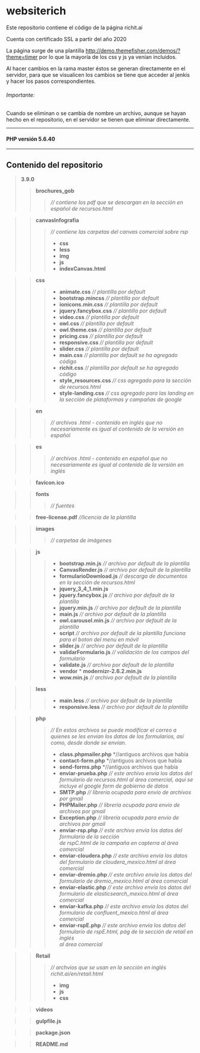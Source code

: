 # websiterich
Este repositorio contiene el código de la página richit.ai

Cuenta con certificado SSL a partir del año 2020

La página surge de una plantilla http://demo.themefisher.com/demos/?theme=timer
por lo que la mayoría de los css y js ya venían incluidos.

Al hacer cambios en la rama master éstos se generan directamente en el servidor, para que se visualicen los cambios se tiene que acceder al jenkis y hacer los pasos correspondientes.

###### Importante:
Cuando se eliminan o se cambia de nombre un archivo, aunque se hayan hecho en el repositorio, en el servidor se tienen que eliminar directamente.

---
#### __PHP__ versión 5.6.40
---
## Contenido del repositorio

> __3.9.0__
>> __brochures_gob__
>>> *// contiene los pdf que se descargan en la sección en español de recursos.html*

>> __canvasInfografia__
>>> *// contiene las carpetas del canvas comercial sobre rsp*
>>> * __css__
>>> * __less__
>>> * __img__
>>> * __js__
>>> * __indexCanvas.html__

>> __css__
>>> * __animate.css__                      *// plantilla por default* 
>>> * __bootstrap.mincss__                 *// plantilla por default*
>>> * __ionicons.min.css__		   *// plantilla por default*
>>> * __jquery.fancybox.css__              *// plantilla por default*
>>> * __video.css__		           *// plantilla por default*
>>> * __owl.css__		           *// plantilla por default*
>>> * __owl.theme.css__                    *// plantilla por default*
>>> * __pricing.css__                      *// plantilla por default*
>>> * __responsive.css__                   *// plantilla por default*
>>> * __slider.css__   		           *// plantilla por default*
>>> * __main.css__	                   *// plantilla por default se ha agregado código*
>>> * __richit.css__	                   *// plantilla por default se ha agregado código*
>>> * __style_resources.css__              *// css agregado para la sección de recursos.html*
>>> * __style-landing.css__	           *// css agregado para las landing en la sección de plataformas y campañas de google*

>> __en__
>>> *// archivos .html - contenido en inglés que no necesariamente es igual al contenido de la versión en español*

>> __es__
>>> *// archivos .html - contenido en español que no necesariamente es igual al contenido de la versión en inglés*

>> __favicon.ico__

>> __fonts__
>>> *// fuentes*

>> __free-license.pdf__   *//licencia de la plantilla*

>> __images__
>>> *// carpetaa de imágenes*

>> __js__
>>> * __bootstrap.min.js__ *// archivo por default de la plantilla*
>>> * __CanvasRender.js__ *// archivo por default de la plantilla*
>>> * __formularioDownload.js__ *// descarga de documentos en la sección de recursos.html*
>>> * __jquery_3_4_1.min.js__ 
>>> * __jquery.fancybox.js__ *// archivo por default de la plantilla*
>>> * __jquery.min.js__ *// archivo por default de la plantilla*
>>> * __main.js__ *// archivo por default de la plantilla*
>>> * __owl.carousel.min.js__ *// archivo por default de la plantilla*
>>> * __script__ *// archivo por default de la plantilla funciona para el boton del menu en móvil*
>>> * __slider.js__ *// archivo por default de la plantilla*
>>> * __validarFormulario.js__ *// validación de los campos del formulario*
>>> * __validate.js__ *// archivo por default de la plantilla*
>>> * __vendor__ * __modernizr-2.6.2.min.js__
>>> * __wow.min.js__ *// archivo por default de la plantilla*

>> __less__
>>> * __main.less__ *// archivo por default de la plantilla*
>>> * __responsive.less__ *// archivo por default de la plantilla*

>> __php__ 
>>> *// En estos archivos se puede modificar el correo a quienes se les 
     envían los datos de los formularios, así como, desde donde se envían.*
>>> * __class.phpmailer.php__   *//antiguos archivos que había
>>> * __contact-form.php__ *//antiguos archivos que había
>>> * __send-forms.php__ *//antiguos archivos que había
>>> * __enviar-prueba.php__  *// este archivo envía los datos del formulario de recursos.html al área comercial, aqui se incluye el google                               form de gobierno  de datos*
>>> * __SMTP.php__  *// librería ocupada para envio de archivos por gmail*
>>> * __PHPMailer.php__  *// librería ocupada para envio de archivos por gmail*
>>> * __Exception.php__  *// librería ocupada para envio de archivos por gmail*
>>> * __enviar-rsp.php__  *// este archivo envía los datos del formulario de la sección     
  			de rspC.html de la campaña en capterra al área comercial*
>>> * __enviar-cloudera.php__  *// este archivo envía los datos del formulario de
                                          cloudera_mexico.html al área comercial*
>>> * __enviar-dremio.php__  *// este archivo envía los datos del formulario de 
			       dremio_mexico.html al área comercial*
>>> * __enviar-elastic.php__  *// este archivo envía los datos del formulario de 
					      elasticsearch_mexico.html al área comercial*
>>> * __enviar-kafka.php__  *// este archivo envía los datos del formulario de 
					      confluent_mexico.html al área comercial*
>>> * __enviar-rspE.php__  *// este archivo envía los datos del formulario de rspE.html, pág de la sección de retail en inglés    
				al área comercial*

>> __Retail__   
>>> *// archvios que se usan en la sección en inglés  richit.ai/en/retail.html*
>>> * __img__
>>> * __js__
>>> * __css__

>> __videos__
		
>> __gulpfile.js__

>> __package.json__

>> __README.md__


